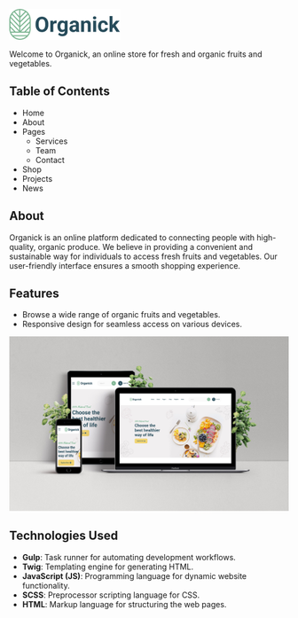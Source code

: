 ![logo](/src/images/docs/logo.png)

Welcome to Organick, an online store for fresh and organic fruits and vegetables.

## Table of Contents
- Home
- About
- Pages
  - Services
  - Team
  - Contact
- Shop
- Projects
- News

## About
Organick is an online platform dedicated to connecting people with high-quality, organic produce. We believe in providing a convenient and sustainable way for individuals to access fresh fruits and vegetables. Our user-friendly interface ensures a smooth shopping experience.

## Features
- Browse a wide range of organic fruits and vegetables.
- Responsive design for seamless access on various devices.

![responsice feature demonstration](/src/images/docs/adaptive.jpg)

## Technologies Used
- **Gulp**: Task runner for automating development workflows.
- **Twig**: Templating engine for generating HTML.
- **JavaScript (JS)**: Programming language for dynamic website functionality.
- **SCSS**: Preprocessor scripting language for CSS.
- **HTML**: Markup language for structuring the web pages.
